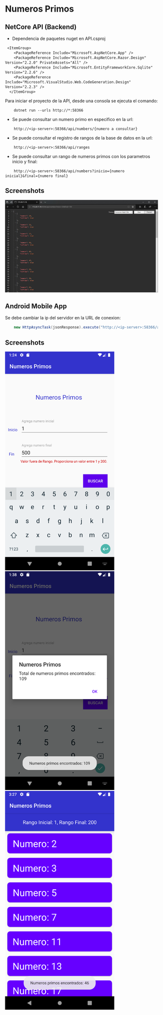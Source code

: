 # Numeros Primos

## NetCore API (Backend)

- Dependencia de paquetes nuget en API.csproj
```
 <ItemGroup>
    <PackageReference Include="Microsoft.AspNetCore.App" />
    <PackageReference Include="Microsoft.AspNetCore.Razor.Design" Version="2.2.0" PrivateAssets="All" />
    <PackageReference Include="Microsoft.EntityFrameworkCore.Sqlite" Version="2.2.6" />
    <PackageReference Include="Microsoft.VisualStudio.Web.CodeGeneration.Design" Version="2.2.3" />
  </ItemGroup>
```
Para iniciar el proyecto de la API, desde una consola se ejecuta el comando:
```
    dotnet run --urls http://*:58366
```
- Se puede consultar un numero primo en especifico en la url:
```
    http://<ip-server>:58366/api/numbers/{numero a consultar}
```
- Se puede consultar el registro de rangos de la base de datos en la url:
```
    http://<ip-server>:58366/api/ranges
```
- Se puede consultar un rango de numeros primos con los parametros inicio y final:
```
    http://<ip-server>:58366/api/numbers?inicio={numero inicial}&final={numero final}
```

## Screenshots

![screenshot1](https://github.com/ernest0vm/NumerosPrimos/blob/master/Screenshots/api_3.jpg)

## Android Mobile App

Se debe cambiar la ip del servidor en la URL de conexion:
```java
    new HttpAsyncTask(jsonResponse).execute("http://<ip-server>:58366/api/numbers?inicio=" + StartValue + "&final=" + FinalValue);
```

## Screenshots

<img src=https://github.com/ernest0vm/NumerosPrimos/blob/master/Screenshots/Screenshot_1565807064.png width="360" height="720">
<img src=https://github.com/ernest0vm/NumerosPrimos/blob/master/Screenshots/Screenshot_1565807920.png width="360" height="720">
<img src=https://github.com/ernest0vm/NumerosPrimos/blob/master/Screenshots/Screenshot_1565814475.png width="360" height="720">